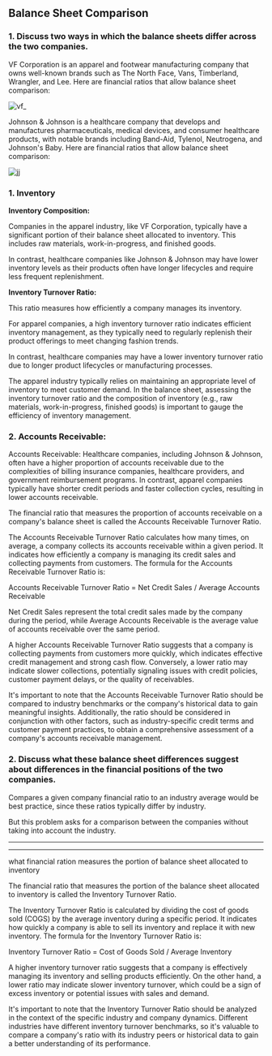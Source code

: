 ## Balance Sheet Comparison 

### 1. Discuss two ways in which the balance sheets differ across the two companies.
  
VF Corporation is an apparel and footwear manufacturing company that owns well-known brands such as The North Face, Vans, Timberland, Wrangler, and Lee. Here are financial ratios that allow balance sheet comparison: 

![vf_](https://github.com/jonfernq/Learning/assets/68504324/dc5f2622-4925-4701-9fd0-746d26425a4c)

Johnson & Johnson is a healthcare company that develops and manufactures pharmaceuticals, medical devices, and consumer healthcare products, with notable brands including Band-Aid, Tylenol, Neutrogena, and Johnson's Baby. Here are financial ratios that allow balance sheet comparison:

![jj](https://github.com/jonfernq/Learning/assets/68504324/a1c2a360-fc49-4a2f-856b-81afb984f6d2)

### 1. Inventory

**Inventory Composition:** 

Companies in the apparel industry, like VF Corporation, 
typically have a significant portion of their balance sheet allocated to inventory. 
This includes raw materials, work-in-progress, and finished goods. 

In contrast, healthcare companies like Johnson & Johnson may have lower inventory
levels as their products often have longer lifecycles and require less frequent replenishment.

**Inventory Turnover Ratio:** 

This ratio measures how efficiently a company manages its inventory. 

For apparel companies, a high inventory turnover ratio indicates efficient inventory management, 
as they typically need to regularly replenish their product offerings to meet changing fashion trends. 

In contrast, healthcare companies may have a lower inventory turnover ratio due to longer product lifecycles or manufacturing processes.

The apparel industry typically relies on maintaining an appropriate level of inventory to meet customer demand. 
In the balance sheet, assessing the inventory turnover ratio and the composition of inventory 
(e.g., raw materials, work-in-progress, finished goods) is important to gauge the efficiency of inventory management.

### 2. Accounts Receivable: 

Accounts Receivable: Healthcare companies, including Johnson & Johnson, often have a higher proportion of 
accounts receivable due to the complexities of billing insurance companies, healthcare providers, 
and government reimbursement programs. In contrast, apparel companies typically have shorter credit periods 
and faster collection cycles, resulting in lower accounts receivable.

The financial ratio that measures the proportion of accounts receivable on a company's balance sheet is called the Accounts Receivable Turnover Ratio.

The Accounts Receivable Turnover Ratio calculates how many times, on average, a company collects its accounts receivable within a given period. It indicates how efficiently a company is managing its credit sales and collecting payments from customers. The formula for the Accounts Receivable Turnover Ratio is:

Accounts Receivable Turnover Ratio = Net Credit Sales / Average Accounts Receivable

Net Credit Sales represent the total credit sales made by the company during the period, while Average Accounts Receivable is the average value of accounts receivable over the same period.

A higher Accounts Receivable Turnover Ratio suggests that a company is collecting payments from customers more quickly, which indicates effective credit management and strong cash flow. Conversely, a lower ratio may indicate slower collections, potentially signaling issues with credit policies, customer payment delays, or the quality of receivables.

It's important to note that the Accounts Receivable Turnover Ratio should be compared to industry benchmarks or the company's historical data to gain meaningful insights. Additionally, the ratio should be considered in conjunction with other factors, such as industry-specific credit terms and customer payment practices, to obtain a comprehensive assessment of a company's accounts receivable management.

### 2. Discuss what these balance sheet differences suggest about differences in the financial positions of the two companies.

Compares a given company financial ratio to an industry average would be best practice, since these ratios typically differ by industry.

But this problem asks for a comparison between the companies without taking into account the industry. 




--------------------------

* * *

what financial ration measures the portion of  balance sheet allocated to inventory

The financial ratio that measures the portion of the balance sheet allocated to inventory is called the Inventory Turnover Ratio.

The Inventory Turnover Ratio is calculated by dividing the cost of goods sold (COGS) by the average inventory during a specific period. It indicates how quickly a company is able to sell its inventory and replace it with new inventory. The formula for the Inventory Turnover Ratio is:

Inventory Turnover Ratio = Cost of Goods Sold / Average Inventory

A higher inventory turnover ratio suggests that a company is effectively managing its inventory and selling products efficiently. On the other hand, a lower ratio may indicate slower inventory turnover, which could be a sign of excess inventory or potential issues with sales and demand.

It's important to note that the Inventory Turnover Ratio should be analyzed in the context of the specific industry and company dynamics. Different industries have different inventory turnover benchmarks, so it's valuable to compare a company's ratio with its industry peers or historical data to gain a better understanding of its performance.






